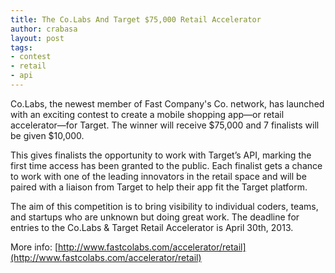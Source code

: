 ```yaml
---
title: The Co.Labs And Target $75,000 Retail Accelerator 
author: crabasa
layout: post
tags:
- contest
- retail
- api
---
```

Co.Labs, the newest member of Fast Company's Co. network, has launched with an exciting contest to create a mobile shopping app—or retail accelerator—for Target. The winner will receive $75,000 and 7 finalists will be given $10,000.

This gives finalists the opportunity to work with Target’s API, marking the first time access has been granted to the public. Each finalist gets a chance to work with one of the leading innovators in the retail space and will be paired with a liaison from Target to help their app fit the Target platform. 

The aim of this competition is to bring visibility to individual coders, teams, and startups who are unknown but doing great work. The deadline for entries to the Co.Labs & Target Retail Accelerator is April 30th, 2013.

More info: [http://www.fastcolabs.com/accelerator/retail](http://www.fastcolabs.com/accelerator/retail)

